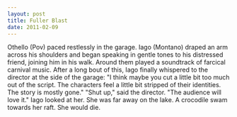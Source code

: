 ```yaml
---
layout: post
title: Fuller Blast
date: 2011-02-09
---
```

Othello (Pov) paced restlessly in the garage. Iago (Montano) draped an arm
      across his shoulders and began speaking in gentle tones to his distressed friend, joining him
      in his walk. Around them played a soundtrack of farcical carnival music.    After a long bout of this, Iago finally whispered to the director at the side of the
      garage:    "I think maybe you cut a little bit too much out of the script.
      The characters feel a little bit stripped of their identities. The story is mostly
      gone."    "Shut up," said the director. "The audience will love it."    Iago looked at her. She was far away on the lake. A crocodile swam towards
      her raft. She would die.
